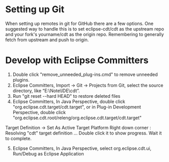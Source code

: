 
# Setting up Git
When setting up remotes in git for GitHub there are a few options.
One suggested way to handle this is to set eclipse-cdt/cdt as the upstream repo and your fork's yourname/cdt as the origin repo. Remembering to generally fetch from upstream and push to origin.




# Develop with Eclipse Committers

1. Double click "remove_unneeded_plug-ins.cmd" to remove unneeded plugins.
2. Eclipse Committers, Import -> Git -> Projects from Git, select the source directory, like “E:\Note\IDE\cdt”.
3. Run "git reset --hard HEAD" to restore deleted files
4. Eclipse Committers, In Java Perspective, double click "org.eclipse.cdt.target/cdt.target", or in Plug-in Development Perspective, double click "org.eclipse.cdt.root/releng/org.eclipse.cdt.target/cdt.target"

Target Definition -> Set As Active Target Platform
Right down corner : Resolving "cdt" target definition ... 
Double click it to show progress.
Wait it to complete.

5. Eclipse Committers, In Java Perspective, select org.eclipse.cdt.ui, Run/Debug as Eclipse Application



